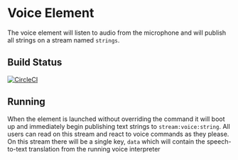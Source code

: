 # Voice Element

The voice element will listen to audio from the microphone and will
publish all strings on a stream named `strings`.

## Build Status

[![CircleCI](https://circleci.com/gh/elementary-robotics/element-voice.svg?style=svg&circle-token=909a614aab68a938fa77e7420b2b1651c8cf8289)](https://circleci.com/gh/elementary-robotics/element-voice)

## Running

When the element is launched without overriding the command it will
boot up and immediately begin publishing text strings to
`stream:voice:string`. All users can read on this stream and react to
voice commands as they please. On this stream there will be a single
key, `data` which will contain the speech-to-text translation from
the running voice interpreter

